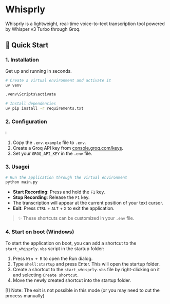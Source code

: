 # Whisprly

Whisprly is a lightweight, real-time voice-to-text transcription tool powered by Whisper v3 Turbo through Groq.

## 🚀 Quick Start

### 1. Installation

Get up and running in seconds.

```bash
# Create a virtual environment and activate it
uv venv

.venv\Scripts\activate

# Install dependencies
uv pip install -r requirements.txt
```

### 2. Configuration

i

1.  Copy the `.env.example` file to `.env`.
2.  Create a Groq API key from [console.groq.com/keys](https://console.groq.com/keys).
3.  Set your `GROQ_API_KEY` in the `.env` file.

### 3. Usagei

```bash
# Run the application through the virtual environment
python main.py
```

- **Start Recording**: Press and hold the `F1` key.
- **Stop Recording**: Release the `F1` key.
- The transcription will appear at the current position of your text cursor.
- **Exit**: Press `CTRL` + `ALT` + `X` to exit the application.

> ✨ These shortcuts can be customized in your `.env` file.

### 4. Start on boot (Windows)

To start the application on boot, you can add a shortcut to the `start_whisprly.vbs` script in the startup folder:

1.  Press `Win + R` to open the Run dialog.
2.  Type `shell:startup` and press Enter. This will open the startup folder.
3.  Create a shortcut to the `start_whisprly.vbs` file by right-clicking on it and selecting `Create shortcut`.
4.  Move the newly created shortcut into the startup folder.

[!] Note: The exit is not possible in this mode (or you may need to cut the process manually)
